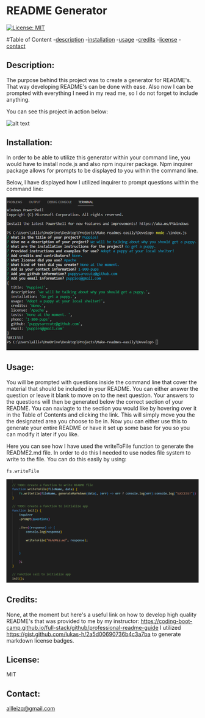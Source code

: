 # README Generator 
  
  [![License: MIT](https://img.shields.io/badge/License-MIT-yellow.svg)](https://opensource.org/licenses/MIT)

  #Table of Content
  -[description](#Description)
  -[installation](#Installation)
  -[usage](#Usage)
  -[credits](#Credits)
  -[license](#License)
  -[contact](#Contact)

  ## Description:
  The purpose behind this project was to create a generator for README's. That way developing README's can be done with ease. Also now I can be prompted with everything I need in my read me, so I do not forget to include anything. 

  You can see this project in action below:

  ![alt text](./assets/gif.gif)


  ## Installation:
  In order to be able to utilize this generator within your command line, you would have to install node.js and also npm inquirer package. Npm inquirer package allows for prompts to be displayed to you within the command line. 

  Below, I have displayed how I utilized inquirer to prompt questions within the command line:

   ![alt text](./assets/command%20line%20generator.png)

  ## Usage:
  You will be prompted with questions inside the command line that cover the material that should be included in your README. You can either answer the question or leave it blank to move on to the next question. Your answers to the questions will then be generated below the correct section of your README. You can naviagte to the section you would like by hovering over it in the Table of Contents and clicking the link. This will simply move you the the designated area you choose to be in. Now you can either use this to generate your entire README or have it set up some base for you so you can modify it later if you like. 
  
  Here you can see how I have used the writeToFile function to generate the README2.md file. In order to do this I needed to use nodes file system to write to the file. 
  You can do this easily by using: 
  ```
  fs.writeFile
  ```
  
  ![alt text](./assets/function.png)



  ## Credits:
  None, at the moment but here's a useful link on how to develop high quality README's that was provided to me by my instructor:
  https://coding-boot-camp.github.io/full-stack/github/professional-readme-guide
  I utilized https://gist.github.com/lukas-h/2a5d00690736b4c3a7ba to generate markdown license badges.

 
  ## License:
  MIT 

  ## Contact:
  allleizq@gmail.com
